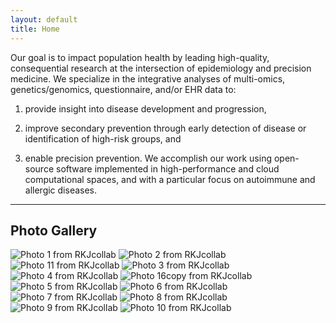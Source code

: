 ```yaml
---
layout: default
title: Home
---
```



Our goal is to impact population health by leading high-quality, consequential research at the intersection of epidemiology and precision medicine. 
We specialize in the integrative analyses of multi-omics, genetics/genomics, questionnaire, and/or EHR data to: 

1) provide insight into disease development and progression, 

2) improve secondary prevention through early detection of disease or identification of high-risk groups, and 

3) enable precision prevention. We accomplish our work using open-source software implemented in high-performance and cloud computational spaces, and with a particular focus on autoimmune and allergic diseases. 


---

## Photo Gallery

<div class="gallery">
  <img src="images/hp5.jpg" alt="Photo 1 from RKJcollab">
  <img src="images/hp2.jpg" alt="Photo 2 from RKJcollab">
  <img src="images/hp9.jpg" alt="Photo 11 from RKJcollab">
  <img src="images/hp10.jpg" alt="Photo 3 from RKJcollab">
  <img src="images/hp12.jpg" alt="Photo 4 from RKJcollab">
  <img src="images/hp13.jpg" alt="Photo 16copy from RKJcollab">
  <img src="images/hp14.jpg" alt="Photo 5 from RKJcollab">
  <img src="images/hp6.jpg" alt="Photo 6 from RKJcollab"> 
  <img src="images/hp4.jpg" alt="Photo 7 from RKJcollab">
  <img src="images/hp7.jpg" alt="Photo 8 from RKJcollab">
  <img src="images/hp3.jpg" alt="Photo 9 from RKJcollab">
  <img src="images/hp16.jpg" alt="Photo 10 from RKJcollab">

</div>

